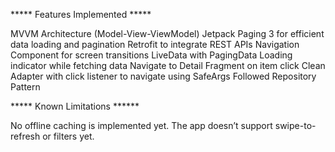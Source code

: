 ***** Features Implemented *****

MVVM Architecture (Model-View-ViewModel) Jetpack Paging 3 for efficient data loading and pagination Retrofit to integrate REST APIs Navigation Component for screen transitions LiveData with PagingData Loading indicator while fetching data Navigate to Detail Fragment on item click Clean Adapter with click listener to navigate using SafeArgs Followed Repository Pattern

***** Known Limitations ******

No offline caching is implemented yet. The app doesn’t support swipe-to-refresh or filters yet.
